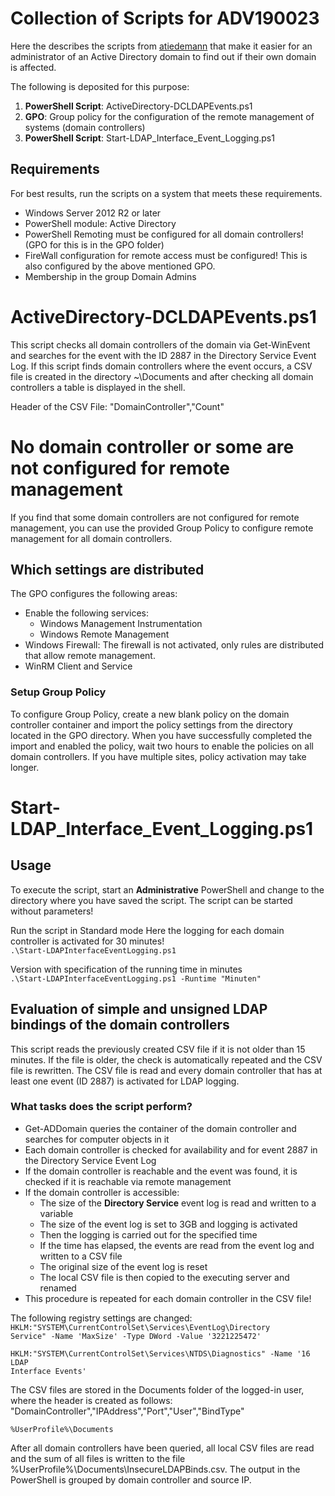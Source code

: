 # Collection of Scripts for ADV190023

Here the describes the scripts from [atiedemann](https://github.com/atiedemann) that make it easier for an administrator of an Active Directory domain to find out if their own domain is affected.

The following is deposited for this purpose:

1. **PowerShell Script**: ActiveDirectory-DCLDAPEvents.ps1
2. **GPO**: Group policy for the configuration of the remote management of systems (domain controllers)
3. **PowerShell Script**: Start-LDAP_Interface_Event_Logging.ps1

## Requirements
For best results, run the scripts on a system that meets these requirements.
- Windows Server 2012 R2 or later
- PowerShell module: Active Directory
- PowerShell Remoting must be configured for all domain controllers! (GPO for this is in the GPO folder)
- FireWall configuration for remote access must be configured! This is also configured by the above mentioned GPO.
- Membership in the group Domain Admins

# ActiveDirectory-DCLDAPEvents.ps1
This script checks all domain controllers of the domain via Get-WinEvent and searches for the event with the ID 2887 in the Directory Service Event Log. If this script finds domain controllers where the event occurs, a CSV file is created in the directory ~\Documents and after checking all domain controllers a table is displayed in the shell.

Header of the CSV File:
"DomainController","Count"

# No domain controller or some are not configured for remote management
If you find that some domain controllers are not configured for remote management, you can use the provided Group Policy to configure remote management for all domain controllers.

## Which settings are distributed
The GPO configures the following areas:
- Enable the following services:
    - Windows Management Instrumentation
    - Windows Remote Management
- Windows Firewall: The firewall is not activated, only rules are distributed that allow remote management.
- WinRM Client and Service

### Setup Group Policy
To configure Group Policy, create a new blank policy on the domain controller container and import the policy settings from the directory located in the GPO directory. When you have successfully completed the import and enabled the policy, wait two hours to enable the policies on all domain controllers. If you have multiple sites, policy activation may take longer.

# Start-LDAP_Interface_Event_Logging.ps1
## Usage
To execute the script, start an **Administrative** PowerShell and change to the directory where you have saved the script.
The script can be started without parameters!


Run the script in Standard mode
Here the logging for each domain controller is activated for 30 minutes!
<code> .\Start-LDAPInterfaceEventLogging.ps1</code>

Version with specification of the running time in minutes
<code> .\Start-LDAPInterfaceEventLogging.ps1 -Runtime "Minuten"</code>

## Evaluation of simple and unsigned LDAP bindings of the domain controllers
This script reads the previously created CSV file if it is not older than 15 minutes. If the file is older, the check is automatically repeated and the CSV file is rewritten. The CSV file is read and every domain controller that has at least one event (ID 2887) is activated for LDAP logging.

### What tasks does the script perform?
- Get-ADDomain queries the container of the domain controller and searches for computer objects in it
- Each domain controller is checked for availability and for event 2887 in the Directory Service Event Log
- If the domain controller is reachable and the event was found, it is checked if it is reachable via remote management
- If the domain controller is accessible:
  - The size of the **Directory Service** event log is read and written to a variable
  - The size of the event log is set to 3GB and logging is activated
  - Then the logging is carried out for the specified time
  - If the time has elapsed, the events are read from the event log and written to a CSV file
  - The original size of the event log is reset
  - The local CSV file is then copied to the executing server and renamed
- This procedure is repeated for each domain controller in the CSV file!


The following registry settings are changed:<br />
<code>HKLM:"SYSTEM\CurrentControlSet\Services\EventLog\Directory Service" -Name 'MaxSize' -Type DWord -Value '3221225472'<br />
HKLM:"SYSTEM\CurrentControlSet\Services\NTDS\Diagnostics" -Name '16 LDAP Interface Events'</code>

The CSV files are stored in the Documents folder of the logged-in user, where the header is created as follows: "DomainController","IPAddress","Port","User","BindType"

<code>%UserProfile%\Documents</code>

After all domain controllers have been queried, all local CSV files are read and the sum of all files is written to the file %UserProfile%\Documents\InsecureLDAPBinds.csv. The output in the PowerShell is grouped by domain controller and source IP.

